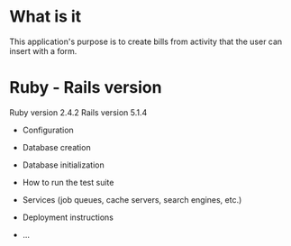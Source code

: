 # What is it

This application's purpose is to create bills from activity that the user can insert with a form.

# Ruby - Rails version

Ruby version 2.4.2
Rails version 5.1.4

* Configuration

* Database creation

* Database initialization

* How to run the test suite

* Services (job queues, cache servers, search engines, etc.)

* Deployment instructions

* ...
